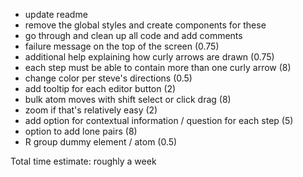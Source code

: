 - update readme
- remove the global styles and create components for these
- go through and clean up all code and add comments
- failure message on the top of the screen (0.75)
- additional help explaining how curly arrows are drawn (0.75)
- each step must be able to contain more than one curly arrow (8)
- change color per steve's directions (0.5)
- add tooltip for each editor button (2)
- bulk atom moves with shift select or click drag (8)
- zoom if that's relatively easy (2)
- add option for contextual information / question for each step (5)
- option to add lone pairs (8)
- R group dummy element / atom (0.5)

Total time estimate: roughly a week


